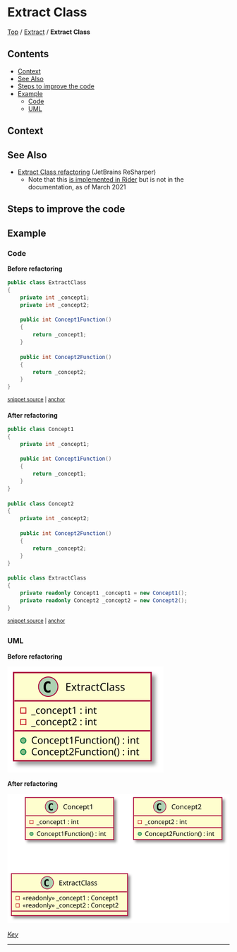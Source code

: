 <!--
GENERATED FILE - DO NOT EDIT
This file was generated by [MarkdownSnippets](https://github.com/SimonCropp/MarkdownSnippets).
Source File: /docs/Extract/mdsource/ExtractClass.source.md
To change this file edit the source file and then execute ./run_markdown_templates.sh.
-->

# Extract Class

[Top](../README.md) / [Extract](./README.md) / **Extract Class**

<!-- toc -->
## Contents

  * [Context](#context)
  * [See Also](#see-also)
  * [Steps to improve the code <!-- endInclude -->](#steps-to-improve-the-code----endinclude---)
  * [Example](#example)
    * [Code](#code)
    * [UML](#uml)<!-- endToc -->

 <!-- include: ExtractClass.description. path: /RefactoringSamples/Before/Extract/ExtractClass.description.include.md -->
## Context

## See Also

* [Extract Class refactoring](https://www.jetbrains.com/help/resharper/Refactorings__Extract_Class.html) (JetBrains ReSharper)
    * Note that this [is implemented in Rider](https://youtrack.jetbrains.com/issue/RIDER-7903) but is not in the documentation, as of March 2021

## Steps to improve the code <!-- endInclude -->

## Example

### Code

**Before refactoring**

<!-- snippet: ExtractClass-Before -->
<a id='snippet-extractclass-before'></a>
```cs
public class ExtractClass
{
    private int _concept1;
    private int _concept2;

    public int Concept1Function()
    {
        return _concept1;
    }

    public int Concept2Function()
    {
        return _concept2;
    }
}
```
<sup><a href='/RefactoringSamples/Before/Extract/ExtractClass.cs#L3-L19' title='Snippet source file'>snippet source</a> | <a href='#snippet-extractclass-before' title='Start of snippet'>anchor</a></sup>
<!-- endSnippet -->

**After refactoring**

<!-- snippet: ExtractClass-After -->
<a id='snippet-extractclass-after'></a>
```cs
public class Concept1
{
    private int _concept1;

    public int Concept1Function()
    {
        return _concept1;
    }
}

public class Concept2
{
    private int _concept2;

    public int Concept2Function()
    {
        return _concept2;
    }
}

public class ExtractClass
{
    private readonly Concept1 _concept1 = new Concept1();
    private readonly Concept2 _concept2 = new Concept2();
}
```
<sup><a href='/RefactoringSamples/After/Extract/ExtractClass.cs#L3-L29' title='Snippet source file'>snippet source</a> | <a href='#snippet-extractclass-after' title='Start of snippet'>anchor</a></sup>
<!-- endSnippet -->

### UML

**Before refactoring**

![ExtractClass - Before](../../uml/Before/Extract/ExtractClass.svg?raw=true)

**After refactoring**

![ExtractClass - After](../../uml/After/Extract/ExtractClass.svg?raw=true)

*[Key](../../uml/Keys/FullKey.svg)*

-----

